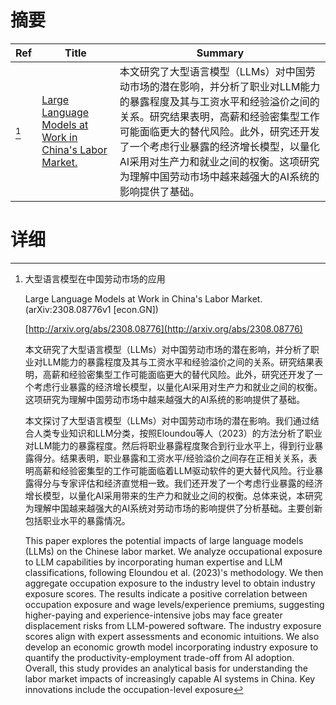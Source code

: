# 摘要

| Ref | Title | Summary |
| --- | --- | --- |
| [^1] | [Large Language Models at Work in China's Labor Market.](http://arxiv.org/abs/2308.08776) | 本文研究了大型语言模型（LLMs）对中国劳动市场的潜在影响，并分析了职业对LLM能力的暴露程度及其与工资水平和经验溢价之间的关系。研究结果表明，高薪和经验密集型工作可能面临更大的替代风险。此外，研究还开发了一个考虑行业暴露的经济增长模型，以量化AI采用对生产力和就业之间的权衡。这项研究为理解中国劳动市场中越来越强大的AI系统的影响提供了基础。 |

# 详细

[^1]: 大型语言模型在中国劳动市场的应用

    Large Language Models at Work in China's Labor Market. (arXiv:2308.08776v1 [econ.GN])

    [http://arxiv.org/abs/2308.08776](http://arxiv.org/abs/2308.08776)

    本文研究了大型语言模型（LLMs）对中国劳动市场的潜在影响，并分析了职业对LLM能力的暴露程度及其与工资水平和经验溢价之间的关系。研究结果表明，高薪和经验密集型工作可能面临更大的替代风险。此外，研究还开发了一个考虑行业暴露的经济增长模型，以量化AI采用对生产力和就业之间的权衡。这项研究为理解中国劳动市场中越来越强大的AI系统的影响提供了基础。

    

    本文探讨了大型语言模型（LLMs）对中国劳动市场的潜在影响。我们通过结合人类专业知识和LLM分类，按照Eloundou等人（2023）的方法分析了职业对LLM能力的暴露程度。然后将职业暴露程度聚合到行业水平上，得到行业暴露得分。结果表明，职业暴露和工资水平/经验溢价之间存在正相关关系，表明高薪和经验密集型的工作可能面临着LLM驱动软件的更大替代风险。行业暴露得分与专家评估和经济直觉相一致。我们还开发了一个考虑行业暴露的经济增长模型，以量化AI采用带来的生产力和就业之间的权衡。总体来说，本研究为理解中国越来越强大的AI系统对劳动市场的影响提供了分析基础。主要创新包括职业水平的暴露情况。

    This paper explores the potential impacts of large language models (LLMs) on the Chinese labor market. We analyze occupational exposure to LLM capabilities by incorporating human expertise and LLM classifications, following Eloundou et al. (2023)'s methodology. We then aggregate occupation exposure to the industry level to obtain industry exposure scores. The results indicate a positive correlation between occupation exposure and wage levels/experience premiums, suggesting higher-paying and experience-intensive jobs may face greater displacement risks from LLM-powered software. The industry exposure scores align with expert assessments and economic intuitions. We also develop an economic growth model incorporating industry exposure to quantify the productivity-employment trade-off from AI adoption. Overall, this study provides an analytical basis for understanding the labor market impacts of increasingly capable AI systems in China. Key innovations include the occupation-level exposure
    

